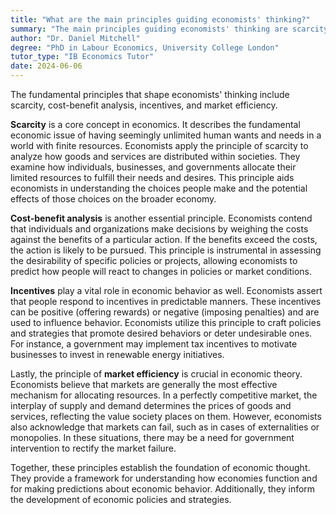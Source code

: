 ```yaml
---
title: "What are the main principles guiding economists' thinking?"
summary: "The main principles guiding economists' thinking are scarcity, cost-benefit analysis, incentives, and market efficiency."
author: "Dr. Daniel Mitchell"
degree: "PhD in Labour Economics, University College London"
tutor_type: "IB Economics Tutor"
date: 2024-06-06
---
```


The fundamental principles that shape economists' thinking include scarcity, cost-benefit analysis, incentives, and market efficiency.

**Scarcity** is a core concept in economics. It describes the fundamental economic issue of having seemingly unlimited human wants and needs in a world with finite resources. Economists apply the principle of scarcity to analyze how goods and services are distributed within societies. They examine how individuals, businesses, and governments allocate their limited resources to fulfill their needs and desires. This principle aids economists in understanding the choices people make and the potential effects of those choices on the broader economy.

**Cost-benefit analysis** is another essential principle. Economists contend that individuals and organizations make decisions by weighing the costs against the benefits of a particular action. If the benefits exceed the costs, the action is likely to be pursued. This principle is instrumental in assessing the desirability of specific policies or projects, allowing economists to predict how people will react to changes in policies or market conditions.

**Incentives** play a vital role in economic behavior as well. Economists assert that people respond to incentives in predictable manners. These incentives can be positive (offering rewards) or negative (imposing penalties) and are used to influence behavior. Economists utilize this principle to craft policies and strategies that promote desired behaviors or deter undesirable ones. For instance, a government may implement tax incentives to motivate businesses to invest in renewable energy initiatives.

Lastly, the principle of **market efficiency** is crucial in economic theory. Economists believe that markets are generally the most effective mechanism for allocating resources. In a perfectly competitive market, the interplay of supply and demand determines the prices of goods and services, reflecting the value society places on them. However, economists also acknowledge that markets can fail, such as in cases of externalities or monopolies. In these situations, there may be a need for government intervention to rectify the market failure.

Together, these principles establish the foundation of economic thought. They provide a framework for understanding how economies function and for making predictions about economic behavior. Additionally, they inform the development of economic policies and strategies.
    